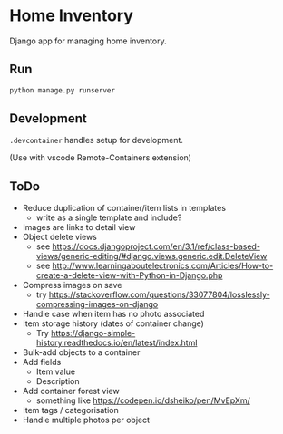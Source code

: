 # Home Inventory

Django app for managing home inventory.

## Run

```bash
python manage.py runserver
```

## Development
`.devcontainer` handles setup for development.

(Use with vscode Remote-Containers extension)

## ToDo

* Reduce duplication of container/item lists in templates
  * write as a single template and include? 
* Images are links to detail view
* Object delete views
  * see https://docs.djangoproject.com/en/3.1/ref/class-based-views/generic-editing/#django.views.generic.edit.DeleteView
  * see http://www.learningaboutelectronics.com/Articles/How-to-create-a-delete-view-with-Python-in-Django.php
* Compress images on save
  * try https://stackoverflow.com/questions/33077804/losslessly-compressing-images-on-django
* Handle case when item has no photo associated
* Item storage history (dates of container change) 
  * Try https://django-simple-history.readthedocs.io/en/latest/index.html
* Bulk-add objects to a container
* Add fields
    * Item value
    * Description
* Add container forest view
    * something like https://codepen.io/dsheiko/pen/MvEpXm/
* Item tags / categorisation
* Handle multiple photos per object

